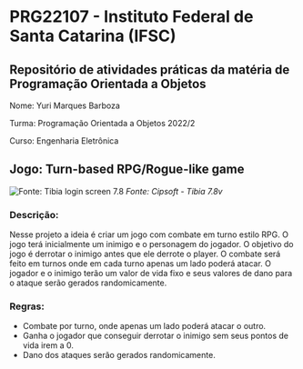 # PRG22107 - Instituto Federal de Santa Catarina (IFSC)

## Repositório de atividades práticas da matéria de Programação Orientada a Objetos

Nome: Yuri Marques Barboza

Turma: Programação Orientada a Objetos 2022/2

Curso: Engenharia Eletrônica

## Jogo: Turn-based RPG/Rogue-like game

![Fonte: Tibia login screen 7.8](https://i.imgur.com/aRaXPou.png)
*Fonte: Cipsoft - Tibia 7.8v*

### Descrição:

Nesse projeto a ideia é criar um jogo com combate em turno estilo RPG. O jogo terá inicialmente um inimigo e o personagem do jogador. O objetivo do jogo é derrotar o inimigo antes que ele derrote o player. O combate será feito em turnos onde em cada turno apenas um lado poderá atacar. O jogador e o inimigo terão um valor de vida fixo e seus valores de dano para o ataque serão gerados randomicamente.

### Regras:

- Combate por turno, onde apenas um lado poderá atacar o outro.
- Ganha o jogador que conseguir derrotar o inimigo sem seus pontos de vida irem a 0.
- Dano dos ataques serão gerados randomicamente.
